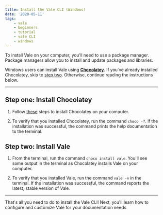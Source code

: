 ```yaml
---
title: Install the Vale CLI (Windows)
date: '2020-05-11'
tags:
    - vale
    - beginners
    - tutorial 
    - vale CLI
    - windows
---
```

To install Vale on your computer, you'll need to use a package manager. Package managers allow you to install and update packages and libraries. 

Windows users can install Vale using [**Chocolatey**][Chocolatey link]. If you've already installed Chocolatey, skip to [step two](#heading-step-two:-install-vale). Otherwise, continue reading the instructions below. 

---

## Step one: Install Chocolatey 

1. Follow [these](https://chocolatey.org/install) steps to install Chocolatey on your computer.

2. To verify that you installed Chocolatey, run the command `choco -?`. If the installation was successful, the command prints the help documentation to the terminal.

## Step two: Install Vale

1. From the terminal, run the command `choco install vale`. You'll see some output in the terminal as Chocolatey installs Vale on your computer.

2. To verify that you installed Vale, run the command `vale -v` in the terminal. If the installation was successful, the command reports the latest, stable version of Vale.

---

That's all you need to do to install the Vale CLI! Next, you'll learn how to configure and customize Vale for your documentation needs. 

[Chocolatey link]: https://package.chocolatey.org/




